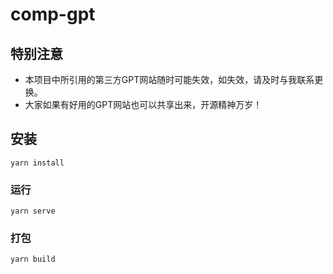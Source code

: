 # comp-gpt

## 特别注意

- 本项目中所引用的第三方GPT网站随时可能失效，如失效，请及时与我联系更换。
- 大家如果有好用的GPT网站也可以共享出来，开源精神万岁！

## 安装

```
yarn install
```

### 运行

```
yarn serve
```

### 打包

```
yarn build
```
